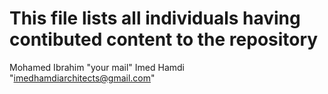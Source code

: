 # This file lists all individuals having contibuted content to the repository

Mohamed Ibrahim "your mail"
Imed Hamdi  "imedhamdiarchitects@gmail.com"
